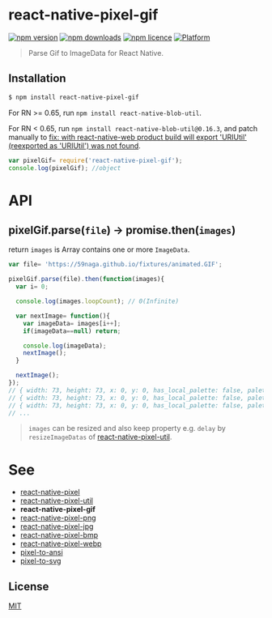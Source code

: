 # react-native-pixel-gif

[![npm version](http://img.shields.io/npm/v/react-native-pixel-gif.svg?style=flat-square)](https://npmjs.org/package/react-native-pixel-gif "View this project on npm")
[![npm downloads](http://img.shields.io/npm/dm/react-native-pixel-gif.svg?style=flat-square)](https://npmjs.org/package/react-native-pixel-gif "View this project on npm")
[![npm licence](http://img.shields.io/npm/l/react-native-pixel-gif.svg?style=flat-square)](https://npmjs.org/package/react-native-pixel-gif "View this project on npm")
[![Platform](https://img.shields.io/badge/platform-ios%20%7C%20android%20%7C%20web-989898.svg?style=flat-square)](https://npmjs.org/package/react-native-pixel-gif "View this project on npm")

> Parse Gif to ImageData for React Native.

## Installation
```bash
$ npm install react-native-pixel-gif
```
For RN >= 0.65, run `npm install react-native-blob-util`.

For RN < 0.65, run `npm install react-native-blob-util@0.16.3`, and patch manually to [fix: with react-native-web product build will export 'URIUtil' (reexported as 'URIUtil') was not found](https://github.com/RonRadtke/react-native-blob-util/pull/201/files).
```js
var pixelGif= require('react-native-pixel-gif');
console.log(pixelGif); //object
```

# API

## pixelGif.parse(`file`) -> promise.then(`images`)

return `images` is Array contains one or more `ImageData`.

```js
var file= 'https://59naga.github.io/fixtures/animated.GIF';

pixelGif.parse(file).then(function(images){
  var i= 0;

  console.log(images.loopCount); // 0(Infinite)

  var nextImage= function(){
    var imageData= images[i++];
    if(imageData==null) return;

    console.log(imageData);
    nextImage();
  }

  nextImage();
});
// { width: 73, height: 73, x: 0, y: 0, has_local_palette: false, palette_offset: 13, data_offset: 818, data_length: 393, transparent_index: null, interlaced: false, delay: 1000, disposal: 0, data: <Uint8Array ..> }
// { width: 73, height: 73, x: 0, y: 0, has_local_palette: false, palette_offset: 13, data_offset: 1229, data_length: 387, transparent_index: null, interlaced: false, delay: 900, disposal: 0, data: <Uint8Array ..>  }
// { width: 73, height: 73, x: 0, y: 0, has_local_palette: false, palette_offset: 13, data_offset: 1634, data_length: 393, transparent_index: null, interlaced: false, delay: 800, disposal: 0, data: <Uint8Array ..>  }
// ...
```
> `images` can be resized and also keep property e.g. `delay` by `resizeImageDatas` of [react-native-pixel-util](https://github.com/flyskywhy/react-native-pixel-util).

# See
* [react-native-pixel](https://github.com/flyskywhy/react-native-pixel)
* [react-native-pixel-util](https://github.com/flyskywhy/react-native-pixel-util)
* __react-native-pixel-gif__
* [react-native-pixel-png](https://github.com/flyskywhy/react-native-pixel-png)
* [react-native-pixel-jpg](https://github.com/flyskywhy/react-native-pixel-jpg)
* [react-native-pixel-bmp](https://github.com/flyskywhy/react-native-pixel-bmp)
* [react-native-pixel-webp](https://github.com/flyskywhy/react-native-pixel-webp)
* [pixel-to-ansi](https://github.com/59naga/pixel-to-ansi)
* [pixel-to-svg](https://github.com/59naga/pixel-to-svg)

License
---
[MIT][License]

[License]: http://59naga.mit-license.org/
